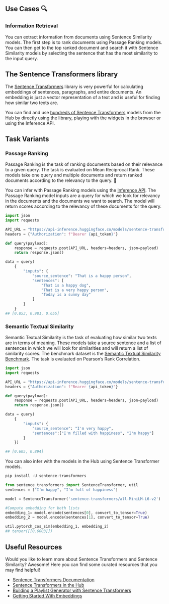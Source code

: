 ## Use Cases 🔍

### Information Retrieval

You can extract information from documents using Sentence Similarity models. The first step is to rank documents using Passage Ranking models. You can then get to the top ranked document and search it with Sentence Similarity models by selecting the sentence that has the most similarity to the input query.

## The Sentence Transformers library

The [Sentence Transformers](https://www.sbert.net/) library is very powerful for calculating embeddings of sentences, paragraphs, and entire documents. An embedding is just a vector representation of a text and is useful for finding how similar two texts are.

You can find and use [hundreds of Sentence Transformers](https://huggingface.co/models?library=sentence-transformers&sort=downloads) models from the Hub by directly using the library, playing with the widgets in the browser or using the Inference API.

## Task Variants

### Passage Ranking

Passage Ranking is the task of ranking documents based on their relevance to a given query. The task is evaluated on Mean Reciprocal Rank. These models take one query and multiple documents and return ranked documents according to the relevancy to the query. 📄

You can infer with Passage Ranking models using the [Inference API](https://huggingface.co/inference-api). The Passage Ranking model inputs are a query for which we look for relevancy in the documents and the documents we want to search. The model will return scores according to the relevancy of these documents for the query.

```python
import json
import requests

API_URL = "https://api-inference.huggingface.co/models/sentence-transformers/msmarco-distilbert-base-tas-b"
headers = {"Authorization": f"Bearer {api_token}"}

def query(payload):
    response = requests.post(API_URL, headers=headers, json=payload)
    return response.json()

data = query(
    {
        "inputs": {
            "source_sentence": "That is a happy person",
            "sentences": [
                "That is a happy dog",
                "That is a very happy person",
                "Today is a sunny day"
            ]
        }
    }
## [0.853, 0.981, 0.655]
```

### Semantic Textual Similarity

Semantic Textual Similarity is the task of evaluating how similar two texts are in terms of meaning. These models take a source sentence and a list of sentences in which we will look for similarities and will return a list of similarity scores. The benchmark dataset is the [Semantic Textual Similarity Benchmark](http://ixa2.si.ehu.eus/stswiki/index.php/STSbenchmark). The task is evaluated on Pearson’s Rank Correlation.

```python
import json
import requests

API_URL = "https://api-inference.huggingface.co/models/sentence-transformers/all-MiniLM-L6-v2"
headers = {"Authorization": f"Bearer {api_token}"}

def query(payload):
    response = requests.post(API_URL, headers=headers, json=payload)
    return response.json()

data = query(
    {
        "inputs": {
            "source_sentence": "I'm very happy",
            "sentences":["I'm filled with happiness", "I'm happy"]
        }
    })

## [0.605, 0.894]
```

You can also infer with the models in the Hub using Sentence Transformer models.

```python
pip install -U sentence-transformers

from sentence_transformers import SentenceTransformer, util
sentences = ["I'm happy", "I'm full of happiness"]

model = SentenceTransformer('sentence-transformers/all-MiniLM-L6-v2')

#Compute embedding for both lists
embedding_1= model.encode(sentences[0], convert_to_tensor=True)
embedding_2 = model.encode(sentences[1], convert_to_tensor=True)

util.pytorch_cos_sim(embedding_1, embedding_2)
## tensor([[0.6003]])
```

## Useful Resources

Would you like to learn more about Sentence Transformers and Sentence Similarity? Awesome! Here you can find some curated resources that you may find helpful!

- [Sentence Transformers Documentation](https://www.sbert.net/)
- [Sentence Transformers in the Hub](https://huggingface.co/blog/sentence-transformers-in-the-hub)
- [Building a Playlist Generator with Sentence Transformers](https://huggingface.co/blog/playlist-generator)
- [Getting Started With Embeddings](https://huggingface.co/blog/getting-started-with-embeddings)
